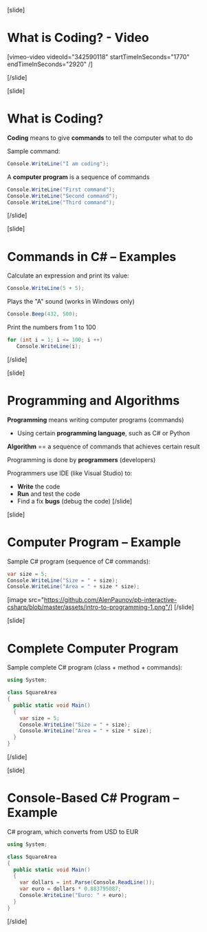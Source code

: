 [slide]
# What is Coding? - Video

[vimeo-video videoId="342590118" startTimeInSeconds="1770" endTimeInSeconds="2920" /]

[/slide]

[slide]
# What is Coding?
**Coding** means to give **commands** to tell the computer what to do

Sample command:
```csharp
Console.WriteLine("I am coding");
```
A **computer program** is a sequence of commands
```csharp
Console.WriteLine("First command");
Console.WriteLine("Second command");
Console.WriteLine("Third command");
```
[/slide]

[slide]
# Commands in C# – Examples 
Calculate an expression and print its value:
```csharp
Console.WriteLine(5 + 5);
```
Plays the "A" sound (works in Windows only)
```csharp
Console.Beep(432, 500);
```
Print the numbers from 1 to 100
```csharp
for (int i = 1; i <= 100; i ++)
   Console.WriteLine(i);
```
[/slide]

[slide]
# Programming and Algorithms 
**Programming** means writing computer programs (commands)

* Using certain **programming language**, such as C# or Python

**Algorithm** == a sequence of commands that achieves certain result

Programming is done by **programmers** (developers)

Programmers use IDE (like Visual Studio) to:

* **Write** the code
* **Run** and test the code
* Find a fix **bugs** (debug the code)
[/slide]

[slide]
# Computer Program – Example
Sample C# program (sequence of C# commands):

```csharp
var size = 5;
Console.WriteLine("Size = " + size);
Console.WriteLine("Area = " + size * size);
```

[image src="https://github.com/AlenPaunov/pb-interactive-csharp/blob/master/assets/intro-to-programming-1.png"/]
[/slide]

[slide]
# Complete Computer Program
Sample complete C# program (class + method + commands):
```csharp
using System;

class SquareArea
{
  public static void Main()
  {
    var size = 5;
    Console.WriteLine("Size = " + size);
    Console.WriteLine("Area = " + size * size);
  }
}
```
[/slide]

[slide]
# Console-Based C# Program – Example
C# program, which converts from USD to EUR

```csharp
using System;

class SquareArea
{
  public static void Main()
  {
    var dollars = int.Parse(Console.ReadLine());
    var euro = dollars * 0.883795087;
    Console.WriteLine("Euro: " + euro);
  }
}
```
[/slide]